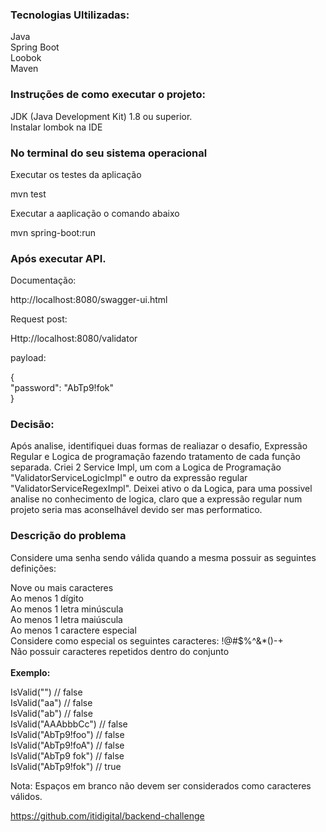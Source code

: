 <h3>Tecnologias Ultilizadas:</h2>

Java<br>
Spring Boot<br>
Loobok<br>
Maven<br>

<h3>Instruções de como executar o projeto:</h3>

JDK (Java Development Kit) 1.8 ou superior.<br>
Instalar lombok na IDE<br>

<h3>No terminal do seu sistema operacional</h3>

Executar os testes da aplicação

mvn test
   
Executar a aaplicação  o comando abaixo

mvn spring-boot:run
  
<h3>Após executar API.</h3>

Documentação:
  
http://localhost:8080/swagger-ui.html

Request post:

Http://localhost:8080/validator

payload:

{<br>
  "password": "AbTp9!fok"<br>
}

<h3>Decisão:</h3>

Após analise, identifiquei duas formas de realiazar o desafio, Expressão Regular e Logica de programação fazendo tratamento de cada função separada.
Criei 2 Service Impl, um com a Logica de Programação "ValidatorServiceLogicImpl" e outro da expressão regular "ValidatorServiceRegexImpl".
Deixei ativo o da Logica, para uma possivel analise no conhecimento de logica, claro que a expressão regular num projeto seria mas aconselhável devido ser mas performatico.

  
<h3>Descrição do problema</h3>

Considere uma senha sendo válida quando a mesma possuir as seguintes definições:<br>

Nove ou mais caracteres<br>
Ao menos 1 dígito<br>
Ao menos 1 letra minúscula<br>
Ao menos 1 letra maiúscula<br>
Ao menos 1 caractere especial<br>
Considere como especial os seguintes caracteres: !@#$%^&*()-+<br>
Não possuir caracteres repetidos dentro do conjunto<br>
<b><br>Exemplo:<br></b>

IsValid("") // false	<br>
IsValid("aa") // false	<br>
IsValid("ab") // false	<br>
IsValid("AAAbbbCc") // false	<br>
IsValid("AbTp9!foo") // false	<br>
IsValid("AbTp9!foA") // false	<br>
IsValid("AbTp9 fok") // false	<br>
IsValid("AbTp9!fok") // true	<br>

Nota: Espaços em branco não devem ser considerados como caracteres válidos.<br>

<a>https://github.com/itidigital/backend-challenge</a>